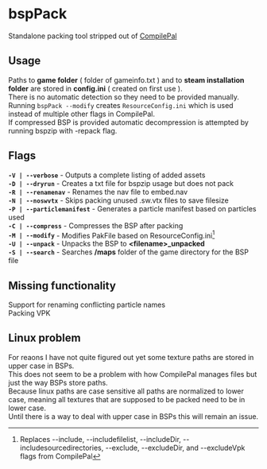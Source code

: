 # bspPack
Standalone packing tool stripped out of  [CompilePal](https://github.com/ruarai/CompilePal)


## Usage
Paths to **game folder** ( folder of gameinfo.txt ) and to **steam installation folder** are stored in **config.ini** ( created on first use ).<br>
There is no automatic detection so they need to be provided manually.<br>
Running `bspPack --modify` creates `ResourceConfig.ini` which is used instead of multiple other flags in CompilePal.<br>
If compressed BSP is provided automatic decompression is attempted by running bspzip with -repack flag.



## Flags

**`-V | --verbose`** - Outputs a complete listing of added assets<br>
**`-D | --dryrun`** - Creates a txt file for bspzip usage but does not pack<br>
**`-R | --renamenav`** - Renames the nav file to embed.nav<br>
**`-N | --noswvtx`** - Skips packing unused .sw.vtx files to save filesize<br>
**`-P | --particlemanifest`** - Generates a particle manifest based on particles used<br>
**`-C | --compress`** - Compresses the BSP after packing<br>
**`-M | --modify`** - Modifies PakFile based on ResourceConfig.ini[^1]<br>
**`-U | --unpack`** - Unpacks the BSP to **\<filename\>\_unpacked**<br>
**`-S | --search`** - Searches **\/maps** folder of the game directory for the BSP file

[^1]: Replaces --include, --includefilelist, --includeDir, --includesourcedirectories, --exclude, --excludeDir, and --excludeVpk flags from CompilePal

## Missing functionality
Support for renaming conflicting particle names<br>
Packing VPK<br>

## Linux problem
For reaons I have not quite figured out yet some texture paths are stored in upper case in BSPs. <br>
This does not seem to be a problem with how CompilePal manages files but just the way BSPs store paths.<br>
Because linux paths are case sensitive all paths are normalized to lower case, meaning all textures that are supposed to be packed need to be in lower case.<br>
Until there is a way to deal with upper case in BSPs this will remain an issue.
